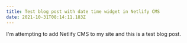 ```yaml
---
title: Test blog post with date time widget in Netlify CMS
date: 2021-10-31T08:14:11.183Z
---
```

I'm attempting to add Netlify CMS to my site and this is a test blog post.